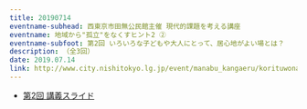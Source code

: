 ```yaml
---
title: 20190714
eventname-subhead: 西東京市田無公民館主催 現代的課題を考える講座
eventname: 地域から"孤立"をなくすヒント2 ②
eventname-subfoot: 第2回 いろいろな子どもや大人にとって、居心地がよい場とは？
description: （全3回）
date: 2019.07.14
link: http://www.city.nishitokyo.lg.jp/event/manabu_kangaeru/korituwonakusu2019-2.html
---
```

- [第2回 講義スライド](https://docs.google.com/presentation/d/e/2PACX-1vSFmgYMfkxMYA6CIJ2SUn7scW_nDZ0SUmfksdqtqc9hKuspnP4gj0NEu74YbxkC15_YwmJt9kyHYfjD/pub?start=false&loop=false&delayms=3000)
